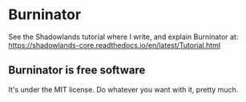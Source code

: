 # Burninator

See the Shadowlands tutorial where I write, and explain Burninator at:
https://shadowlands-core.readthedocs.io/en/latest/Tutorial.html


## Burninator is free software
It's under the MIT license.  Do whatever you want with it, pretty much.


